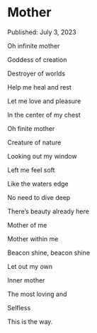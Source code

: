 # Mother

Published: July 3, 2023

Oh infinite mother

Goddess of creation

Destroyer of worlds

Help me heal and rest

Let me love and pleasure

In the center of my chest

Oh finite mother

Creature of nature

Looking out my window

Left me feel soft

Like the waters edge

No need to dive deep

There’s beauty already here

Mother of me

Mother within me

Beacon shine, beacon shine

Let out my own

Inner mother

The most loving and

Selfless

This is the way.